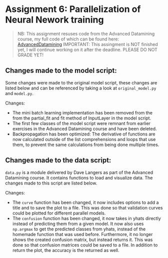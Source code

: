 # Assignment 6: Parallelization of Neural Nework training
> NB: This assignment resuses code from the Advanced Datamining course,
> my full code of which can be found here: [AdvancedDatamining](https://github.com/TimSwarts/AdvancedDatamining)
> IMPORTANT: This assingment is NOT finished yet, I will continue working on it after the deadline.
> PLEASE DO NOT GRADE YET!

## Changes made to the model script:
Some changes were made to the original model script, these changes are listed below and can be referenced
by taking a look at ``original_model.py`` and ``model.py``.

Changes:

* The mini batch learning implementation has been removed from the from the partial_fit and fit method of InputLayer in the model script.
* The first few classes of the model script were remnant from earlier exercises in the Advanced Datamining course and have been deleted.
* Backpropagation has been optimized:
The derivative of functions are now calculated outside of the
list comprehensions and loops that use them, to prevent the same calculations from being done multiple times.

## Changes made to the data script:
``data.py`` is a module delivered by Dave Langers as part of the Advanced Datamining course. It contains functions to load and visualize data. The changes made to this script are listed below.

Changes:

* The ``curve`` function has been changed, it now includes options to add a title and to save the plot to a file.
This was done so that validation curves could be plotted for different parallel models.
* The ``confusion`` function has been changed, it now takes in yhats directly instead of predicting them from a given model. It now also uses ``np.argmax`` to get the predicted classes from yhats, instead of the homemade function that was used before. Furthermore, it no longer shows the created confusion matrix, but instead returns it. This was done so that confusion matrices could be saved to a file. In addition to return the plot, the accuracy is the returned as well. 